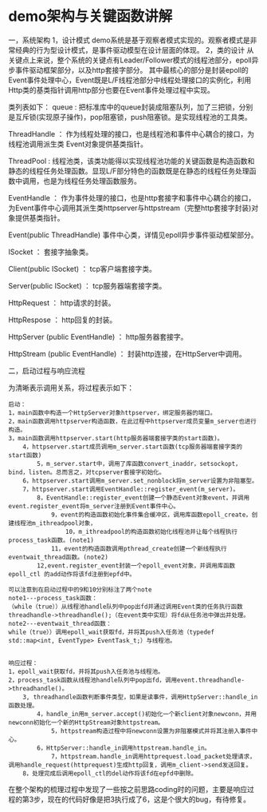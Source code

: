 demo架构与关键函数讲解
=====================================

一，系统架构
1，设计模式
demo系统是基于观察者模式实现的。观察者模式是非常经典的行为型设计模式，是事件驱动模型在设计层面的体现。
2，类的设计
从关键点上来说，整个系统的关键点有Leader/Follower模式的线程池部分，epoll异步事件驱动框架部分，以及http套接字部分。
其中最核心的部分是封装epoll的Event事件处理中心，Event既是L/F线程池部分中线程处理接口的实例化，利用Http类的基类指针调用http部分也要在Event事件处理过程中实现。

类列表如下：
queue :
把标准库中的queue封装成阻塞队列，加了三把锁，分别是互斥锁(实现原子操作)，pop阻塞锁，push阻塞锁。是实现线程池的工具类。

ThreadHandle ：
作为线程处理的接口，也是线程池和事件中心耦合的接口，为线程池调用派生类 Event对象提供基类指针。

ThreadPool :
线程池类，该类功能得以实现线程池功能的关键函数是构造函数和静态的线程任务处理函数。显现L/F部分特色的函数既是在静态的线程任务处理函数中调用，也是为线程任务处理函数服务。

EventHandle ：
作为事件处理的接口，也是http套接字和事件中心耦合的接口，为Event事件中心调用其派生类httpserver与httpstream（完整http套接字封装)对象提供基类指针。

Event(public ThreadHandle)
事件中心类，详情见epoll异步事件驱动框架部分。

ISocket ：
套接字抽象类。

Client(public ISocket) ：
tcp客户端套接字类。

Server(public ISocket) ：
tcp服务器端套接字类。

HttpRequest ：
http请求的封装。

HttpRespose ：
http回复的封装。

HttpServer (public EventHandle) ：
http服务器套接字。

HttpStream (public EventHandle) ：
封装http连接，在HttpServer中调用。

二，启动过程与响应流程

为清晰表示调用关系，将过程表示如下：
```
启动：
1，main函数中构造一个HttpServer对象httpserver，绑定服务器的端口。
2，main函数调用httpserver构造函数，在此过程中httpserver成员变量m_server也进行构造。
3，main函数调用httpserver.start(http服务器端套接字类的start函数)。
    4，httpserver.start成员调用m_server.start函数(tcp服务器端套接字类的start函数)
        5，m_server.start中，调用了库函数convert_inaddr，setsockopt，bind，listen。总而言之，对tcpserver套接字初始化。
    6，httpserver.start调用m_server.set_nonblock将m_server设置为非阻塞型。
    7，httpserver.start调用EventHandle::register_event(m_server)。
        8，EventHandle::register_event创建一个静态Event对象event，并调用event.register_event将m_server注册到Event事件中心。
            9，event的构造函数初始化事件集合缓冲区，调用库函数epoll_create，创建线程池m_ithreadpool对象，
                10，m_ithreadpool的构造函数初始化线程池并让每个线程执行process_task函数。(note1)
            11，event的构造函数调用pthread_create创建一个新线程执行eventwait_thread函数。(note2)
        12,event.register_event封装一个epoll_event对象，并调用库函数epoll_ctl 的add动作将该fd注册到epfd中。

可以注意到在启动过程中的9和10分别标注了两个note
note1---process_task函数：
（while（true））从线程池handle队列中pop出fd并通过调用Event类的任务执行函数threadhandle->threadhandle();（在event类中实现）将fd从任务池中弹出并处理。
note2---eventwait_thread函数：
while（true））调用epoll_wait获取fd，并将其push入任务池（typedef std::map<int, EventType> EventTask_t;）与线程池。


响应过程：
1，epoll_wait获取fd，并将其push入任务池与线程池。
2，process_task函数从线程池handle队列中pop出fd，调用event.threadhandle->threadhandle()。
    3, threadhandle函数判断事件类型，如果是读事件，调用HttpServer::handle_in函数处理。
        4，handle_in用m_server.accept()初始化一个新client对象newconn，并用newconn初始化一个新的HttpStream对象httpstream。
            5，httpstream构造过程中将newconn设置为非阻塞模式并将其注册入事件中心。
        6，HttpServer::handle_in调用httpstream.handle_in。
            7，httpstream.handle_in调用httprequest.load_packet处理请求，调用handle_request(httprequest)生成http回复，调用m_client->send发送回复。
    8，处理完成后调用epoll_ctl的del动作将该fd在epfd中删除。
```
在整个架构的梳理过程中发现了一些按之前思路coding时的问题，主要是响应过程的第3步，现在的代码好像是把3执行成了6，这是个很大的bug，有待修复。

